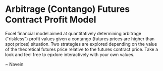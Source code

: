 # Arbitrage (Contango) Futures Contract Profit Model
Excel financial model aimed at quantitatively determining arbitrage ("riskless") profit values given a contango (futures prices are higher than spot prices) situation. 
Two strategies are explored depending on the value of the theoretical futures price relative to the futures contract price. Take a look and feel free to epxlore interactively with 
your own values.

~ Navein
